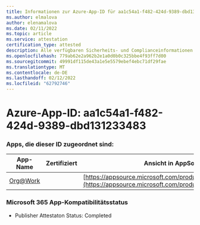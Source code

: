 ```yaml
---
title: Informationen zur Azure-App-ID für aa1c54a1-f482-424d-9389-dbd131233483
ms.author: elmalova
author: elenamalova
ms.date: 02/11/2022
ms.topic: article
ms.service: attestation
certification_type: attested
description: Alle verfügbaren Sicherheits- und Complianceinformationen für aa1c54a1-f482-424d-9389-dbd131233483.
ms.openlocfilehash: 779ab62e2a962b2e1a0d0b0c325bbe4f93ff7d00
ms.sourcegitcommit: 49991df115de43a1e5e5579ebef4ebc71df29fae
ms.translationtype: MT
ms.contentlocale: de-DE
ms.lasthandoff: 02/12/2022
ms.locfileid: "62792746"
---
```

# <a name="azure-app-id-aa1c54a1-f482-424d-9389-dbd131233483"></a>Azure-App-ID: aa1c54a1-f482-424d-9389-dbd131233483


### <a name="apps-associated-with-this-id"></a>Apps, die dieser ID zugeordnet sind:
| **App-Name** | **Zertifiziert** | **Ansicht in AppSource** |
|--------------|---------------|-----------------------|
| [Org@Work](https://docs.microsoft.com/microsoft-365-app-certification/forward/WA200002461) |  | [https://appsource.microsoft.com/product/office/WA200002461](https://appsource.microsoft.com/product/office/WA200002461) |

### <a name="microsoft-365-app-compliance-status"></a>Microsoft 365 App-Kompatibilitätsstatus
- Publisher Attestaton Status: Completed
